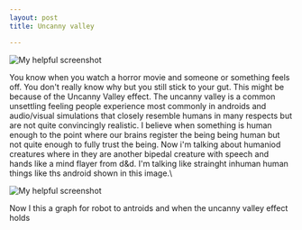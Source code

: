 ```yaml
---
layout: post
title: Uncanny valley

---
```

![My helpful screenshot](https://www.strangerdimensions.com/wp-content/uploads/2013/11/creepy-girl-uncanny-valley.jpg)


You know when you watch a horror movie and someone or something feels off. You don't really know why but you still stick to your gut. This might be because of the Uncanny Valley effect. The uncanny valley is a common unsettling feeling people experience most commonly in androids and audio/visual simulations that closely resemble humans in many respects but are not quite convincingly realistic. I believe when something is human enough to the point where our brains register the being being human but not quite enough to fully trust the being. Now i'm talking about humaniod creatures where in they are another bipedal creature with speech and hands like a mind flayer from d&d. I'm talking like strainght inhuman human things like ths android shown in this image.\


![My helpful screenshot](https://wi-images.condecdn.net/image/XRzYljmG3El/crop/1620/f/1-s20-s0010027715300640-fx1.jpg)

Now I this a graph for robot to antroids and when the uncanny valley effect holds

